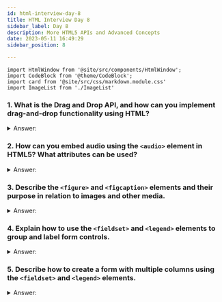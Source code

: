 ```yaml
---
id: html-interview-day-8
title: HTML Interview Day 8
sidebar_label: Day 8
description: More HTML5 APIs and Advanced Concepts
date: 2023-05-11 16:49:29
sidebar_position: 8

---
```


```mdx-code-block
import HtmlWindow from '@site/src/components/HtmlWindow';
import CodeBlock from '@theme/CodeBlock';
import card from '@site/src/css/markdown.module.css'
import ImageList from './ImageList'
```


### 1. What is the Drag and Drop API, and how can you implement drag-and-drop functionality using HTML?

<details>
    <summary>Answer:</summary>

**Drag and Drop API - Simple Explanation:**

The Drag and Drop API is a set of tools that allows you to grab ("drag") elements on a webpage and move them around, then drop them onto specific areas ("drop zones"). It's like moving objects around on a physical table, but in the digital world of web development.

**Example Scenario:**

Imagine you have a list of images on a webpage, and you want to let users rearrange these images by dragging them and dropping them in the desired order. This is where the Drag and Drop API comes in handy.

**How to Implement Drag and Drop Using HTML:**

1. **Create the HTML Structure:**

   First, you need to set up your HTML structure. Let's say you have a list of images inside an `<ul>` element:

   ```html
   <ul id="image-list">
       <li draggable="true"><img src="image1.jpg" alt="Image 1"></li>
       <li draggable="true"><img src="image2.jpg" alt="Image 2"></li>
       <li draggable="true"><img src="image3.jpg" alt="Image 3"></li>
   </ul>
   ```

2. **Add Drag and Drop Event Listeners:**

   Now, you'll add event listeners to the images so that they can be dragged and dropped:

   ```javascript
   const imageList = document.getElementById('image-list');

   imageList.addEventListener('dragstart', (event) => {
       event.dataTransfer.setData('text/plain', event.target.id);
   });

   imageList.addEventListener('dragover', (event) => {
       event.preventDefault();
   });

   imageList.addEventListener('drop', (event) => {
       event.preventDefault();
       const draggedImageId = event.dataTransfer.getData('text/plain');
       const draggedImage = document.getElementById(draggedImageId);
       const dropTarget = event.target.closest('li');
       if (dropTarget) {
           dropTarget.before(draggedImage);
       }
   });
   ```

   <!-- <HtmlWindow>
    <ImageList />
   </HtmlWindow> -->

   - In the `dragstart` event listener, you set data about the dragged element.
   - In the `dragover` event listener, you prevent the default behavior to allow dropping.
   - In the `drop` event listener, you prevent the default behavior again and rearrange the images based on the drop target.

**Summary:**

The Drag and Drop API lets you create interactive elements on your webpage that users can drag and drop to rearrange. In this example, we created a simple image list that can be reordered by dragging and dropping the images. This kind of interaction can enhance user experience and engagement on your website.

</details>

### 2. How can you embed audio using the `<audio>` element in HTML5? What attributes can be used?

<details>
    <summary>Answer:</summary>

The `<audio>` element in HTML5 allows you to embed audio content, like music or sound effects, directly into your webpage. Here's a simple breakdown:

1. **Opening the `<audio>` Element:**
   To embed audio, you start with the `<audio>` element. It looks like this:
   ```html
   <audio>
   ```

2. **Adding the Audio Source:**
   Inside the `<audio>` element, you need to specify the audio file's source using the `src` attribute. This is the actual audio file you want to play. For example:
   ```html
   <audio src="audio-file.mp3">
   ```

3. **Providing Playback Controls:**
   You can include playback controls like play, pause, and volume using the `controls` attribute. This adds a simple UI for users to interact with the audio:
   ```html
   <audio src="audio-file.mp3" controls>
   ```

4. **Adding Alternative Text:**
   Just like images, it's a good practice to include alternative text for accessibility. You can do this using the `alt` attribute. This text will be displayed if the audio can't be played:
   ```html
   <audio src="audio-file.mp3" controls alt="Background music">
   ```

5. **Closing the `<audio>` Element:**
   Finally, close the `<audio>` element with a closing tag:
   ```html
   <audio src="audio-file.mp3" controls alt="Background music"></audio>
   ```

**Example:**

Here's the entire code snippet with explanations:
```html
<!DOCTYPE html>
<html>
<head>
  <title>Audio Embedding Example</title>
</head>
<body>

  <!-- Here's the <audio> element with attributes -->
  <audio src="audio-file.mp3" controls alt="Background music"></audio>

</body>
</html>
```

In this example, replace `"audio-file.mp3"` with the actual path to your audio file. When the page is loaded, users will see a simple audio player that allows them to play and control the audio content.


</details>

### 3. Describe the `<figure>` and `<figcaption>` elements and their purpose in relation to images and other media.

<details>
    <summary>Answer:</summary>
</details>

### 4. Explain how to use the `<fieldset>` and `<legend>` elements to group and label form controls.

<details>
    <summary>Answer:</summary>
</details>

### 5. Describe how to create a form with multiple columns using the `<fieldset>` and `<legend>` elements.

<details>
    <summary>Answer:</summary>
</details>